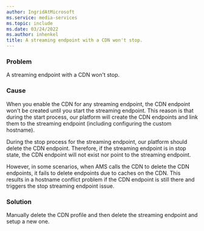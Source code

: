 ```yaml
---
author: IngridAtMicrosoft
ms.service: media-services
ms.topic: include
ms.date: 03/24/2022
ms.author: inhenkel
title: A streaming endpoint with a CDN won't stop.
---
```


<!-- 2201160050000370 -->

### Problem

A streaming endpoint with a CDN won't stop.

### Cause

When you enable the CDN for any streaming endpoint, the CDN endpoint won't be created until you start the streaming endpoint. This reason is that during the start process, our platform will create the CDN endpoints and link them to the streaming endpoint (including configuring the custom hostname).

During the stop process for the streaming endpoint, our platform should delete the CDN endpoint. Therefore, if the streaming endpoint is in stop state, the CDN endpoint will not exist nor point to the streaming endpoint.

However, in some scenarios, when AMS calls the CDN to delete the CDN endpoints, it fails to delete endpoints due to caches on the CDN. This results in a hostname conflict problem if the CDN endpoint is still there and triggers the stop streaming endpoint issue.

### Solution

Manually delete the CDN profile and then delete the streaming endpoint and setup a new one.
